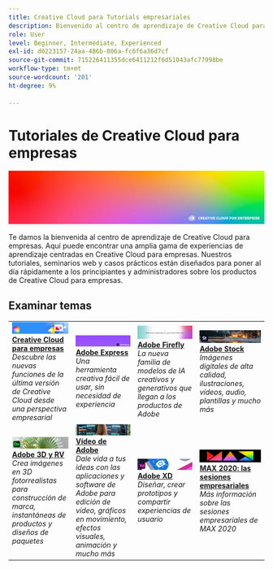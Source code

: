 ```yaml
---
title: Creative Cloud para Tutorials empresariales
description: Bienvenido al centro de aprendizaje de Creative Cloud para empresas
role: User
level: Beginner, Intermediate, Experienced
exl-id: d0223157-24aa-486b-806a-fc6f6a36d7cf
source-git-commit: 715226411355dce6411212f6d51043afc77998be
workflow-type: tm+mt
source-wordcount: '201'
ht-degree: 9%

---
```


# Tutoriales de Creative Cloud para empresas

![Imagen de héroe de Creative Cloud](assets/hero_cce.jpg)

Te damos la bienvenida al centro de aprendizaje de Creative Cloud para empresas. Aquí puede encontrar una amplia gama de experiencias de aprendizaje centradas en Creative Cloud para empresas. Nuestros tutoriales, seminarios web y casos prácticos están diseñados para poner al día rápidamente a los principiantes y administradores sobre los productos de Creative Cloud para empresas.

## Examinar temas

<table style="table-layout:fixed">
<tr>
  <td>
    <a href="cce/overview-cce.md">
      <img alt="Creative Cloud para empresas" src="assets/CCEbanner.png" />
    </a>
    <div>
   <a href="cce/overview-cce.md"><strong>Creative Cloud para empresas</strong></a>
    </div>
    <em>Descubre las nuevas funciones de la última versión de Creative Cloud desde una perspectiva empresarial</em>
    <br>
  </td>
  <td>
    <a href="express/overview-express.md">
      <img alt="Adobe Express" src="assets/Express.png" />
    </a>
    <div>
   <a href="express/overview-express.md"><strong>Adobe Express</strong></a>
    </div>
    <em>Una herramienta creativa fácil de usar, sin necesidad de experiencia</em>
    <br>
  </td>
  <td>
    <a href="firefly/overview-firefly.md">
      <img alt="Adobe Firefly" src="assets/firefly.png" />
    </a>
    <div>
   <a href="firefly/overview-firefly.md"><strong>Adobe Firefly</strong></a>
    </div>
    <em>La nueva familia de modelos de IA creativos y generativos que llegan a los productos de Adobe</em>
    <br>
  </td>
  <td>
    <a href="stock/overview-stock.md">
      <img alt="Adobe Stock" src="assets/Stock.jpg" />
    </a>
    <div>
   <a href="stock/overview-stock.md"><strong>Adobe Stock</strong></a>
    </div>
    <em>Imágenes digitales de alta calidad, ilustraciones, vídeos, audio, plantillas y mucho más</em>
    <br>
  </td>
</tr>
  <td>
   <a href="3di/overview-3di.md">
      <img alt="Adobe 3D y RV" src="assets/Dimenio.jpg" />
    </a>
    <div>
   <a href="3di/overview-3di.md"><strong>Adobe 3D y RV</strong></a>
    </div>
    <em>Crea imágenes en 3D fotorrealistas para construcción de marca, instantáneas de productos y diseños de paquetes</em>
    <br>
  </td>
  <td>
  <a href="dva/overview-dva.md">
      <img alt="Vídeo de Adobe" src="assets/CCEbanner-DVA.png" />
    </a>
    <div>
   <a href="dva/overview-dva.md"><strong>Vídeo de Adobe</strong></a>
    </div>
    <em>Dale vida a tus ideas con las aplicaciones y software de Adobe para edición de vídeo, gráficos en movimiento, efectos visuales, animación y mucho más</em>
    <br>
  </td>
  <td>
    <a href="xd/overview-xd.md">
      <img alt="Adobe XD" src="assets/XD.jpg" />
    </a>
    <div>
   <a href="xd/overview-xd.md"><strong>Adobe XD</strong></a>
    </div>
    <em>Diseñar, crear prototipos y compartir experiencias de usuario</em>
    <br>
  </td>
  <td>
    <a href="max2020/overview-max.md">
      <img alt="MAX 2020: las sesiones empresariales" src="assets/MAX.jpg" />
    </a>
    <div>
   <a href="max2020/overview-max.md"><strong>MAX 2020: las sesiones empresariales</strong></a>
    </div>
    <em>Más información sobre las sesiones empresariales de MAX 2020</em>
    <br>
  </td>
</tr>
</table>
